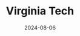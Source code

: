 ---
title: "Virginia Tech"
collection: education
type: "Ph.D. in Computer Science & Applications"
permalink: /education/phd
venue: "Aug 2024 - Present"
date: 2024-08-06
location: "Blacksburg, VA <br/><img src='/images/vt_logo.png' style='max-width: 220px;'>"
---